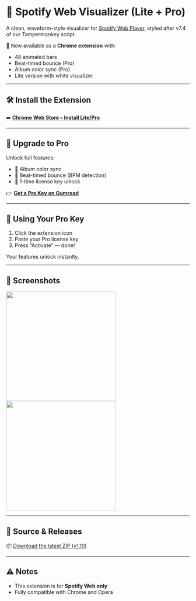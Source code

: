 # 🎵 Spotify Web Visualizer (Lite + Pro)

A clean, waveform-style visualizer for [Spotify Web Player](https://open.spotify.com/), styled after v7.4 of our Tampermonkey script.

🧪 Now available as a **Chrome extension** with:
- 48 animated bars
- Beat-timed bounce (Pro)
- Album color sync (Pro)
- Lite version with white visualizer

---

## 🛠️ Install the Extension

➡️ [**Chrome Web Store – Install Lite/Pro**](https://chrome.google.com/webstore/detail/spotify-visualizer/your-extension-id-here)

---

## 💎 Upgrade to Pro

Unlock full features:
- 🎨 Album color sync
- 🥁 Beat-timed bounce (BPM detection)
- 🔐 1-time license key unlock

👉 [**Get a Pro Key on Gumroad**](https://annoyedfilmer.gumroad.com/)

---

## 🔑 Using Your Pro Key

1. Click the extension icon
2. Paste your Pro license key
3. Press “Activate” — done!

Your features unlock instantly.

---

## 📸 Screenshots

<img src="screenshots/lite.png" width="300" />
<img src="screenshots/pro.png" width="300" />

---

## 📁 Source & Releases

📦 [Download the latest ZIP (v1.10)](https://github.com/AnnoyedFilmer/spotify-visualizer/releases/latest)

---

## ⚠️ Notes

- This extension is for **Spotify Web only**
- Fully compatible with Chrome and Opera

